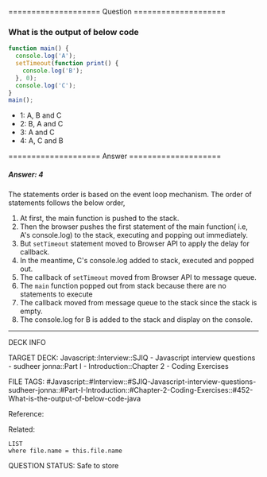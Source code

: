 ==================== Question ====================  

### What is the output of below code

```javascript
function main() {
  console.log('A');
  setTimeout(function print() {
    console.log('B');
  }, 0);
  console.log('C');
}
main();
```

- 1: A, B and C
- 2: B, A and C
- 3: A and C
- 4: A, C and B  

==================== Answer ====================  

##### Answer: 4

The statements order is based on the event loop mechanism. The order of
statements follows the below order,

1. At first, the main function is pushed to the stack.
2. Then the browser pushes the first statement of the main function( i.e, A's
   console.log) to the stack, executing and popping out immediately.
3. But `setTimeout` statement moved to Browser API to apply the delay for
   callback.
4. In the meantime, C's console.log added to stack, executed and popped out.
5. The callback of `setTimeout` moved from Browser API to message queue.
6. The `main` function popped out from stack because there are no statements to
   execute
7. The callback moved from message queue to the stack since the stack is empty.
8. The console.log for B is added to the stack and display on the console.

---

DECK INFO

TARGET DECK: Javascript::Interview::SJIQ - Javascript interview questions -
sudheer jonna::Part I - Introduction::Chapter 2 - Coding Exercises

FILE TAGS:
#Javascript::#Interview::#SJIQ-Javascript-interview-questions-sudheer-jonna::#Part-I-Introduction::#Chapter-2-Coding-Exercises::#452-What-is-the-output-of-below-code-java

Reference:

Related:

```dataview
LIST
where file.name = this.file.name
```

QUESTION STATUS: Safe to store
